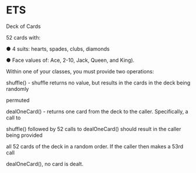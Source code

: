 # ETS

Deck of Cards

52 cards with:

● 4 suits: hearts​, spades​, clubs​, diamonds

● Face values of: Ace​, 2-10​, Jack​, Queen​, and King​).

Within one of your classes, you must provide two operations:

shuffle()​ - shuffle returns no value, but results in the cards in the deck being randomly

permuted

dealOneCard()​ - returns one card from the deck to the caller. Specifically, a call to

shuffle() followed by 52 calls to dealOneCard() should result in the caller being provided

all 52 cards of the deck in a random order. If the caller then makes a 53rd call

dealOneCard(), no card is dealt.
